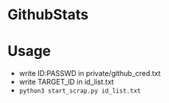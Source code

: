 # GithubStats

# Usage
- write ID:PASSWD in private/github_cred.txt
- write TARGET_ID in id_list.txt
- `python3 start_scrap.py id_list.txt`
